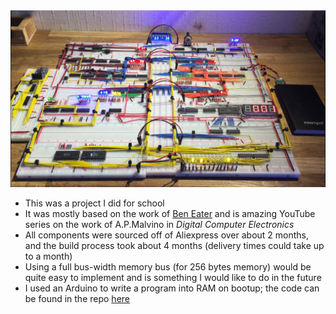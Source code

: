 <img loading="lazy" src="../Images/sap1Finished.jpg" alt=" " width=""/>

- This was a project I did for school
- It was mostly based on the work of [Ben Eater](eater.net) and is amazing YouTube series on the work of A.P.Malvino in _Digital Computer Electronics_
- All components were sourced off of Aliexpress over about 2 months, and the build process took about 4 months (delivery times could take up to a month)
- Using a full bus-width memory bus (for 256 bytes memory) would be quite easy to implement and is something I would like to do in the future
- I used an Arduino to write a program into RAM on bootup; the code can be found in the repo [here](https://github.com/0x416c6578/sap1-programmer)
